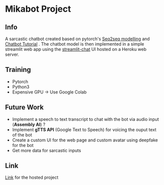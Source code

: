 # Mikabot Project
## Info
A sarcastic chatbot created based on pytorch's [Seq2seq modelling](https://pytorch.org/tutorials/beginner/deploy_seq2seq_hybrid_frontend_tutorial.html) and  [Chatbot Tutorial](https://pytorch.org/tutorials/beginner/chatbot_tutorial.html?highlight=chatbot) . The chatbot model is then implemented in a simple streamlit web app using the [streamlit-chat](https://github.com/AI-Yash/st-chat) UI hosted on a Heroku web server. 

## Training

-  Pytorch
-  Python3
-  Expensive GPU &#8594; Use Google Colab

## Future Work

- Implement a speech to text transcript to chat with the bot via audio input (**Assembly AI**) ?
- Implement  **gTTS API** (Google Text to Speech) for voicing the ouput text of the bot
- Create a custom UI for the web page and custom avatar using deepfake for the bot
-  Get more data for sarcastic inputs

## Link

[Link](http://jtrisno-mikabot.herokuapp.com/) for the hosted project

